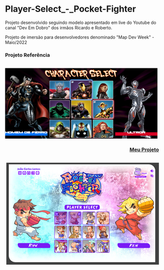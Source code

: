 # Player-Select_-_Pocket-Fighter

Projeto desenvolvido seguindo modelo apresentado em live do Youtube do canal "Dev Em Dobro" dos irmãos Ricardo e Roberto.

Projeto de imersão para desenvolvedores denominado "Map Dev Week" - Maio/2022

<div>
  <div align="left">
    <h3>Projeto  Referência</h3></br>
    <a href="https://devemdobro.github.io/projeto-marvel-mapadev-week-final/" target="_blank">      
    <img width="500px" src="https://raw.githubusercontent.com/JoaoCarlosLemos/imagens/main/map_dev_week.PNG">
  </div>

  <div align="right">
    <h3>Meu Projeto</h3></br>
    <a href="https://joaocarloslemos.github.io/Player-Select_-_Pocket-Fighter/" target="_blank">
    <img width="500px" src="https://raw.githubusercontent.com/JoaoCarlosLemos/imagens/main/Player_Select_-_Pocket_Fighter.PNG">
  </div>
</div>
